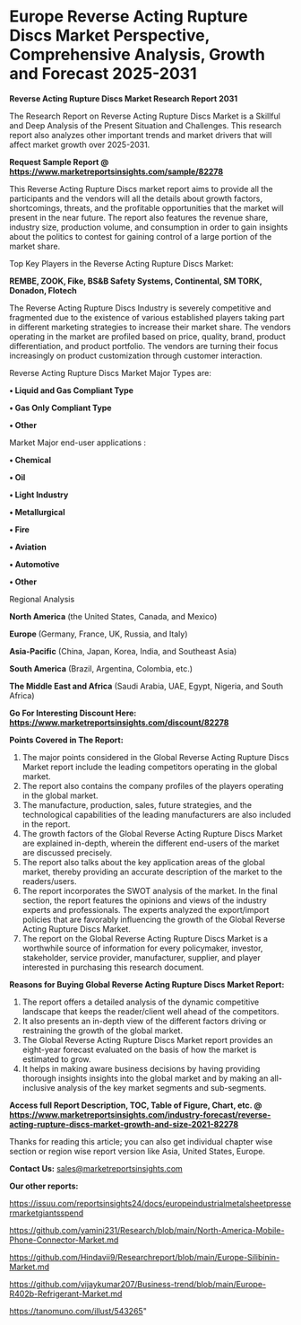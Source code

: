 # Europe Reverse Acting Rupture Discs Market Perspective, Comprehensive Analysis, Growth and Forecast 2025-2031

<strong>Reverse Acting Rupture Discs Market Research Report 2031</strong>

The Research Report on Reverse Acting Rupture Discs Market is a Skillful and Deep Analysis of the Present Situation and Challenges. This research report also analyzes other important trends and market drivers that will affect market growth over 2025-2031.

<strong>Request Sample Report @ <a href=https://www.marketreportsinsights.com/sample/82278>https://www.marketreportsinsights.com/sample/82278</a></strong>

This Reverse Acting Rupture Discs market report aims to provide all the participants and the vendors will all the details about growth factors, shortcomings, threats, and the profitable opportunities that the market will present in the near future. The report also features the revenue share, industry size, production volume, and consumption in order to gain insights about the politics to contest for gaining control of a large portion of the market share.

Top Key Players in the Reverse Acting Rupture Discs Market:

<strong>REMBE, ZOOK, Fike, BS&B Safety Systems, Continental, SM TORK, Donadon, Flotech</strong>

The Reverse Acting Rupture Discs Industry is severely competitive and fragmented due to the existence of various established players taking part in different marketing strategies to increase their market share. The vendors operating in the market are profiled based on price, quality, brand, product differentiation, and product portfolio. The vendors are turning their focus increasingly on product customization through customer interaction.

Reverse Acting Rupture Discs Market Major Types are:

<strong>• Liquid and Gas Compliant Type

• Gas Only Compliant Type

• Other</strong>

Market Major end-user applications :

<strong>• Chemical

• Oil

• Light Industry

• Metallurgical

• Fire

• Aviation

• Automotive

• Other</strong>

Regional Analysis

</u><strong><b>North America</b></strong> (the United States, Canada, and Mexico)

<strong><b>Europe </b></strong>(Germany, France, UK, Russia, and Italy)

<strong><b>Asia-Pacific</b></strong> (China, Japan, Korea, India, and Southeast Asia)

<strong><b>South America</b></strong> (Brazil, Argentina, Colombia, etc.)

<strong><b>The Middle East and Africa</b></strong> (Saudi Arabia, UAE, Egypt, Nigeria, and South Africa)

<strong>Go For Interesting Discount Here: <a href=https://www.marketreportsinsights.com/discount/82278>https://www.marketreportsinsights.com/discount/82278</a></strong>

<strong>Points Covered in The Report:</strong>
<ol>
  <li>The major points considered in the Global Reverse Acting Rupture Discs Market report include the leading competitors operating in the global market.</li>
  <li>The report also contains the company profiles of the players operating in the global market.</li>
  <li>The manufacture, production, sales, future strategies, and the technological capabilities of the leading manufacturers are also included in the report.</li>
  <li>The growth factors of the Global Reverse Acting Rupture Discs Market are explained in-depth, wherein the different end-users of the market are discussed precisely.</li>
  <li>The report also talks about the key application areas of the global market, thereby providing an accurate description of the market to the readers/users.</li>
  <li>The report incorporates the SWOT analysis of the market. In the final section, the report features the opinions and views of the industry experts and professionals. The experts analyzed the export/import policies that are favorably influencing the growth of the Global Reverse Acting Rupture Discs Market.</li>
  <li>The report on the Global Reverse Acting Rupture Discs Market is a worthwhile source of information for every policymaker, investor, stakeholder, service provider, manufacturer, supplier, and player interested in purchasing this research document.</li>
</ol>
<strong>Reasons for Buying Global Reverse Acting Rupture Discs Market Report:</strong>

<ol>
  <li>The report offers a detailed analysis of the dynamic competitive landscape that keeps the reader/client well ahead of the competitors.</li>
  <li>It also presents an in-depth view of the different factors driving or restraining the growth of the global market.</li>
  <li>The Global Reverse Acting Rupture Discs Market report provides an eight-year forecast evaluated on the basis of how the market is estimated to grow.</li>
  <li>It helps in making aware business decisions by having providing thorough insights insights into the global market and by making an all-inclusive analysis of the key market segments and sub-segments.</li>
</ol>
<strong>Access full Report Description, TOC, Table of Figure, Chart, etc. @ <a href=https://www.marketreportsinsights.com/industry-forecast/reverse-acting-rupture-discs-market-growth-and-size-2021-82278>https://www.marketreportsinsights.com/industry-forecast/reverse-acting-rupture-discs-market-growth-and-size-2021-82278</a></strong>


Thanks for reading this article; you can also get individual chapter wise section or region wise report version like Asia, United States, Europe.

<strong>Contact Us:</strong>
sales@marketreportsinsights.com

<strong>Our other reports:</strong>

<a href=https://issuu.com/reportsinsights24/docs/europeindustrialmetalsheetpressermarketgiantsspend>https://issuu.com/reportsinsights24/docs/europeindustrialmetalsheetpressermarketgiantsspend</a>

<a href=https://github.com/yamini231/Research/blob/main/North-America-Mobile-Phone-Connector-Market.md>https://github.com/yamini231/Research/blob/main/North-America-Mobile-Phone-Connector-Market.md</a>

<a href=https://github.com/Hindavii9/Researchreport/blob/main/Europe-Silibinin-Market.md>https://github.com/Hindavii9/Researchreport/blob/main/Europe-Silibinin-Market.md</a>

<a href=https://github.com/vijaykumar207/Business-trend/blob/main/Europe-R402b-Refrigerant-Market.md>https://github.com/vijaykumar207/Business-trend/blob/main/Europe-R402b-Refrigerant-Market.md</a>

<a href=https://tanomuno.com/illust/543265>https://tanomuno.com/illust/543265</a>"
